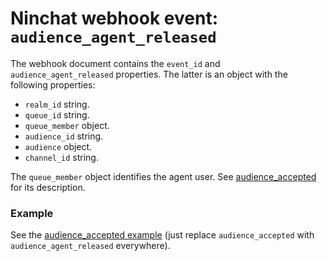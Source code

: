 # Ninchat webhook event: `audience_agent_released`

The webhook document contains the `event_id` and `audience_agent_released`
properties.  The latter is an object with the following properties:

- `realm_id` string.
- `queue_id` string.
- `queue_member` object.
- `audience_id` string.
- `audience` object.
- `channel_id` string.

The `queue_member` object identifies the agent user.  See
[audience_accepted](audience_accepted.md) for its description.


### Example

See the [audience_accepted example](audience_accepted.md#example) (just replace
`audience_accepted` with `audience_agent_released` everywhere).

